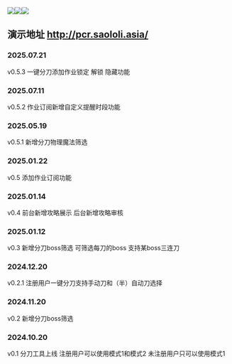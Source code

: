 ![](https://img.shields.io/badge/php_version-8.3-blue)![](https://img.shields.io/badge/MySQL->=5.7-blue)![](https://img.shields.io/badge/Nginx->=1.15-blue)
## 演示地址 http://pcr.saololi.asia/

### 2025.07.21
v0.5.3 一键分刀添加作业锁定  解锁  隐藏功能

### 2025.07.11
v0.5.2 作业订阅新增自定义提醒时段功能

### 2025.05.19
v0.5.1 新增分刀物理魔法筛选

### 2025.01.22
v0.5 添加作业订阅功能

### 2025.01.14
v0.4 前台新增攻略展示 后台新增攻略审核

### 2025.01.12 
v0.3 新增分刀boss筛选 可筛选每刀的boss 支持某boss三连刀

### 2024.12.20 
v0.2.1 注册用户一键分刀支持手动刀和（半）自动刀选择

### 2024.11.20 
v0.2 新增分刀boss筛选

### 2024.10.20 
v0.1 分刀工具上线 注册用户可以使用模式1和模式2 未注册用户只可以使用模式1 
